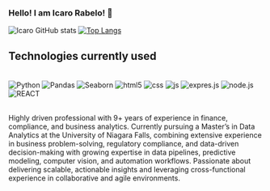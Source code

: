 ### Hello! I am Icaro Rabelo! 👋



![Icaro GitHub stats](https://github-readme-stats.vercel.app/api?username=RabeloIcaro&show_icons=true&theme=dracula) [![Top Langs](https://github-readme-stats.vercel.app/api/top-langs/?username=RabeloIcaro)](https://github.com/RabeloIcaro/github-readme-stats)

## Technologies currently used 

<div style="display: inline_block"><br/>
<img align="center" alt="Python" src="https://img.shields.io/badge/Python-3776AB?style=for-the-badge&logo=python&logoColor=white" />
<img align="center" alt="Pandas" src="https://img.shields.io/badge/Pandas-150458?style=for-the-badge&logo=pandas&logoColor=white" />
<img align="center" alt="Seaborn" src="https://img.shields.io/badge/Seaborn-9cf?style=for-the-badge&logo=python&logoColor=black" />
<img align="center" alt="html5" src="https://img.shields.io/badge/HTML5-E34F26?style=for-the-badge&logo=html5&logoColor=white" />
<img align="center" alt="css" src="https://img.shields.io/badge/CSS3-1572B6?style=for-the-badge&logo=css3&logoColor=white" />
<img align="center" alt="js" src="https://img.shields.io/badge/JavaScript-F7DF1E?style=for-the-badge&logo=javascript&logoColor=black" />
  <img align="center" alt="expres.js" src="https://img.shields.io/badge/Express.js-404D59?style=for-the-badge" />
  <img align="center" alt="node.js" src="https://img.shields.io/badge/Node.js-43853D?style=for-the-badge&logo=node.js&logoColor=white" />
<img align="center" alt="REACT" src="https://img.shields.io/badge/React-20232A?style=for-the-badge&logo=react&logoColor=61DAFB" />
  
</div><br/>

Highly driven professional with 9+ years of experience in finance, compliance, and business analytics.
Currently pursuing a Master’s in Data Analytics at the University of Niagara Falls, combining extensive experience in business problem-solving, regulatory compliance, and data-driven decision-making with growing expertise in data pipelines, predictive modeling, computer vision, and automation workflows. Passionate about delivering scalable, actionable insights and leveraging cross-functional experience in collaborative and agile environments.






